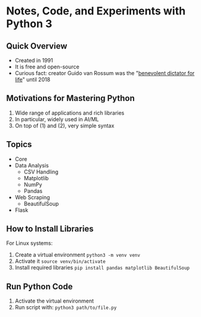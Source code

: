 # Notes, Code, and Experiments with Python 3

## Quick Overview
- Created in 1991
- It is free and open-source
- Curious fact: creator Guido van Rossum was the "[benevolent dictator for life](https://en.wikipedia.org/wiki/Benevolent_dictator_for_life)" until 2018


## Motivations for Mastering Python
1. Wide range of applications and rich libraries
2. In particular, widely used in AI/ML
3. On top of (1) and (2), very simple syntax


## Topics
- Core
- Data Analysis
	- CSV Handling
	- Matplotlib
    - NumPy
	- Pandas
- Web Scraping
	- BeautifulSoup
- Flask


## How to Install Libraries
For Linux systems:
1. Create a virtual environment
`python3 -m venv venv`
2. Activate it
`source venv/bin/activate`
3. Install required libraries
`pip install pandas matplotlib BeautifulSoup`


## Run Python Code
1. Activate the virtual environment
2. Run script with: `python3 path/to/file.py`